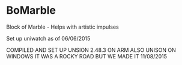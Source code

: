 # BoMarble
Block of Marble - Helps with artistic impulses

Set up uniwatch as of 06/06/2015


COMPILED AND SET UP UNSION 2.48.3 ON ARM
ALSO UNISON ON WINDOWS
IT WAS A ROCKY ROAD BUT WE MADE IT
11/08/2015